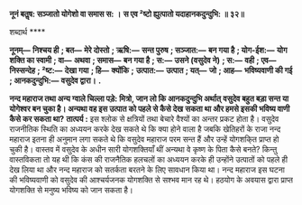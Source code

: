 **नूनं बतॢष: सञ्जातो योगेशो वा समास स: ।** **स एव ²ष्टो ह्युत्पातो यदाहानकदुन्दुभि: ॥ ३२॥** 

शब्दार्थ **** 

**नूनम्—** **निश्चय ही** **; बत—** **मेरे दोस्तो** **; ऋषि:—** **सन्त पुरुष** **; सञ्जात:—** **बन गया है** **; योग-ईश:—** **योग शक्ति का स्वामी** **; वा—** **अथवा** **; समास—** **बन गया है** **; स:—** **उसने (वसुदेव ने)** **; स:—** **वही** **; एव—** **निस्सन्देह** **; ²ष्ट:—** **देखा गया** **; हि—** **क्योंकि** **;** **उत्पात:—** **उत्पात** **; यत्—** **जो** **; आह—** **भविष्यवाणी की गई** **; आनकदुन्दुभि:—** **वसुदेव द्वारा।** **.** 

**नन्द महाराज तथा अन्य ग्वाले चिल्ला पड़े: मित्रो, जान लो कि आनकदुन्दुभि अर्थात्** **वसुदेव बहुत बड़ा सन्त या योगेश्वर बन चुका है। अन्यथा वह इस उत्पात को पहले से कैसे देख** **सकता था और हमसे इसकी भविष्य वाणी कैसे कर सकता था?** **तात्पर्य :** इस श्लोक से क्षत्रियों तथा बेचारे वैश्यों का अन्तर प्रकट होता है। वसुदेव राजनीतिक स्थिति का अध्ययन करके देख सकते थे कि क्या होने वाला है जबकि खेतिहरों के राजा नन्द महाराज इतना ही अनुमान लगा सकते थे कि वसुदेव महाराज परम सन्त हैं और उन्हें योगशकि्त प्राप्त हो चुकी है। वास्तव में वसुदेव के अधीन सारी योगशक्तियाँ थीं अन्यथा वे कृष्ण के पिता कैसे बनते? किन्तु वास्तविकता तो यह थी कि कंस की राजनैतिक हलचलों का अध्ययन करके ही उन्होंने उत्पातों को पहले ही देख लिया था और नन्द महाराज को सतर्कता बरतने के लिए सावधान किया था। नन्द महाराज इस घटना की भविष्यवाणी को वसुदेव की आश्चर्यजनक योगशक्ति से सश्भव मान रह थे। हठयोग के अवयास द्वारा प्राप्त योगशक्ति से मनुष्य भविष्य को जान सकता है।  